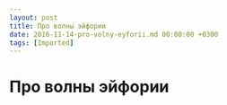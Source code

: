 ```yaml
---
layout: post
title: Про волны эйфории
date: 2016-11-14-pro-volny-eyforii.md 00:00:00 +0300
tags: [Imported]
---
```

# Про волны эйфории

